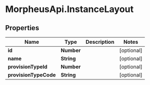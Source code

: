 # MorpheusApi.InstanceLayout

## Properties

Name | Type | Description | Notes
------------ | ------------- | ------------- | -------------
**id** | **Number** |  | [optional] 
**name** | **String** |  | [optional] 
**provisionTypeId** | **Number** |  | [optional] 
**provisionTypeCode** | **String** |  | [optional] 


